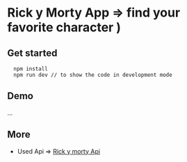 # Rick y Morty App => find your favorite character )

## Get started
```npm
  npm install
  npm run dev // to show the code in development mode
```

## Demo
...

## More

* Used Api => [Rick y morty Api](https://rickandmortyapi.com/)
